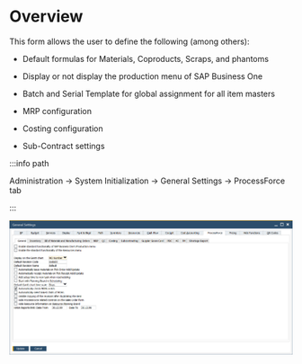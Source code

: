 # Overview

This form allows the user to define the following (among others):

- Default formulas for Materials, Coproducts, Scraps, and phantoms

- Display or not display the production menu of SAP Business One

- Batch and Serial Template for global assignment for all item masters

- MRP configuration

- Costing configuration

- Sub-Contract settings

:::info path

Administration → System Initialization → General Settings → ProcessForce tab

:::

![General Tab](./media/general-settings-general-tab.png)